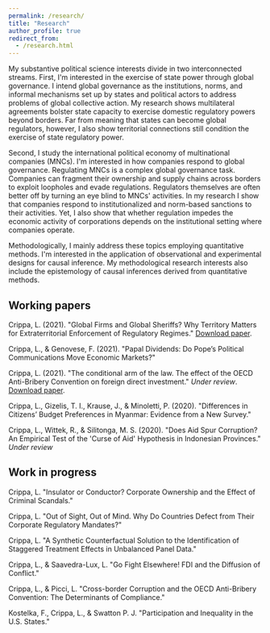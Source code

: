 ```yaml
---
permalink: /research/
title: "Research"
author_profile: true
redirect_from: 
  - /research.html
---
```

My substantive political science interests divide in two interconnected streams. First, I'm interested in the exercise of state power through global governance. I intend global governance as the institutions, norms, and informal mechanisms set up by states and political actors to address problems of global collective action. My research shows multilateral agreements bolster state capacity to exercise domestic regulatory powers beyond borders. Far from meaning that states can become global regulators, however, I also show territorial connections still condition the exercise of state regulatory power.

Second, I study the international political economy of multinational companies (MNCs). I'm interested in how companies respond to global governance. Regulating MNCs is a complex global governance task. Companies can fragment their ownership and supply chains across borders to exploit loopholes and evade regulations. Regulators themselves are often better off by turning an eye blind to MNCs' activities. In my research I show that companies respond to institutionalized and norm-based sanctions to their activities. Yet, I also show that whether regulation impedes the economic activity of corporations depends on the institutional setting where companies operate.

Methodologically, I mainly address these topics employing quantitative methods. I'm interested in the application of observational and experimental designs for causal inference. My methodological research interests also include the epistemology of causal inferences derived from quantitative methods.

## Working papers
Crippa, L. (2021). "Global Firms and Global Sheriffs? Why Territory Matters for Extraterritorial Enforcement of Regulatory Regimes." [Download paper](https://lorenzo-crippa.github.io/files/sheriffs.pdf).

Crippa, L., & Genovese, F. (2021). "Papal Dividends: Do Pope’s Political Communications Move Economic Markets?"

Crippa, L. (2021). "The conditional arm of the law. The effect of the OECD Anti-Bribery Convention on foreign direct investment." _Under review_. [Download paper](https://lorenzo-crippa.github.io/files/conditional_arm.pdf).

Crippa, L., Gizelis, T. I., Krause, J., & Minoletti, P. (2020). "Differences in Citizens’ Budget Preferences in Myanmar: Evidence from a New Survey."

Crippa, L., Wittek, R., & Silitonga, M. S. (2020). "Does Aid Spur Corruption? An Empirical Test of the 'Curse of Aid' Hypothesis in Indonesian Provinces." _Under review_

## Work in progress

Crippa, L. "Insulator or Conductor? Corporate Ownership and the Effect of Criminal Scandals."

Crippa, L. "Out of Sight, Out of Mind. Why Do Countries Defect from Their Corporate Regulatory Mandates?"

Crippa, L. "A Synthetic Counterfactual Solution to the Identification of Staggered Treatment Effects in Unbalanced Panel Data."

Crippa, L., & Saavedra-Lux, L. "Go Fight Elsewhere! FDI and the Diffusion of Conflict."

Crippa, L., & Picci, L. "Cross-border Corruption and the OECD Anti-Bribery Convention: The Determinants of Compliance."

Kostelka, F., Crippa, L., & Swatton P. J. "Participation and Inequality in the U.S. States."
